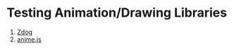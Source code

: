 # Testing Animation/Drawing Libraries

1. [Zdog](https://zzz.dog/)
2. [anime.js](https://animejs.com/)
